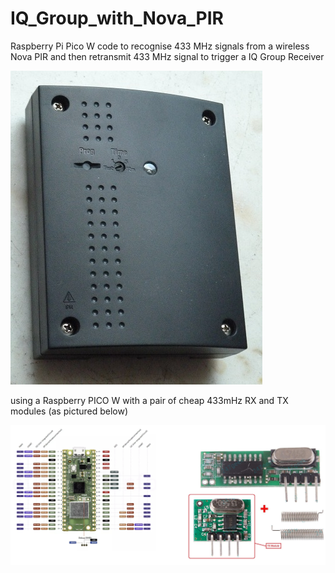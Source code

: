 # IQ_Group_with_Nova_PIR
Raspberry Pi Pico W code to recognise 433 MHz signals from a wireless Nova PIR and then retransmit 433 MHz signal to trigger a IQ Group Receiver 

<img src="images/P1140936.jpg" alt="IQ Group 240V Mains controller"/>

using a Raspberry PICO W with a pair of cheap 433mHz RX and TX modules (as pictured below) 

<img src="images/ard.jpg" alt="Ard_tx"/>
